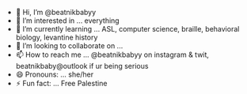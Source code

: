 - 👋 Hi, I’m @beatnikbabyy
- 👀 I’m interested in ... everything
- 🌱 I’m currently learning ... ASL, computer science, braille, behavioral biology, levantine history
- 💞️ I’m looking to collaborate on ... 
- 📫 How to reach me ... @beatnikbabyy on instagram & twit, beatnikbaby@outlook if ur being serious
- 😄 Pronouns: ... she/her
- ⚡ Fun fact: ... Free Palestine

<!---
beatnikbabyy/beatnikbabyy is a ✨ special ✨ repository because its `README.md` (this file) appears on your GitHub profile.
You can click the Preview link to take a look at your changes.
--->

